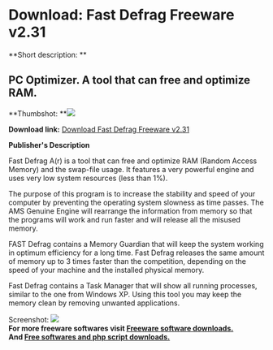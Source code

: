 # Download: Fast Defrag Freeware v2.31

**Short description: **

## PC Optimizer. A tool that can free and optimize RAM.

  
**Thumbshot: **![](http://www.freewarefiles.com/screenshot/fast_defrag2_md.gif)   
  
**Download link:** [Download Fast Defrag Freeware v2.31](http://freesoftwares.boysofts.com/Fast-Defrag-Freeware-V_program_5969.html)  
  

**Publisher's Description**  
  

Fast Defrag A(r) is a tool that can free and optimize RAM (Random Access
Memory) and the swap-file usage. It features a very powerful engine and uses
very low system resources (less than 1%).

The purpose of this program is to increase the stability and speed of your
computer by preventing the operating system slowness as time passes. The AMS
Genuine Engine will rearrange the information from memory so that the programs
will work and run faster and will release all the misused memory.

FAST Defrag contains a Memory Guardian that will keep the system working in
optimum efficiency for a long time. Fast Defrag releases the same amount of
memory up to 3 times faster than the competition, depending on the speed of
your machine and the installed physical memory.

Fast Defrag contains a Task Manager that will show all running processes,
similar to the one from Windows XP. Using this tool you may keep the memory
clean by removing unwanted applications.

  
  
Screenshot: ![](http://www.freewarefiles.com/screenshot/fast_defrag2.gif)  
**For more freeware softwares visit [Freeware software downloads.](http://freesoftwares.boysofts.com/)**   
**And [Free softwares and php script downloads.](http://www.boysofts.com/)**


